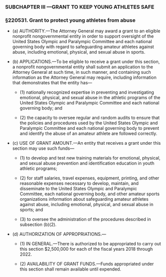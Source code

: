 ### SUBCHAPTER III&nbsp;—GRANT TO KEEP YOUNG ATHLETES SAFE

### §220531. Grant to protect young athletes from abuse
* (a) AUTHORITY.—The Attorney General may award a grant to an eligible nonprofit nongovernmental entity in order to support oversight of the United States Olympic and Paralympic Committee and each national governing body with regard to safeguarding amateur athletes against abuse, including emotional, physical, and sexual abuse in sports.

* (b) APPLICATIONS.—To be eligible to receive a grant under this section, a nonprofit nongovernmental entity shall submit an application to the Attorney General at such time, in such manner, and containing such information as the Attorney General may require, including information that demonstrates that the entity has—

  * (1) nationally recognized expertise in preventing and investigating emotional, physical, and sexual abuse in the athletic programs of the United States Olympic and Paralympic Committee and each national governing body; and

  * (2) the capacity to oversee regular and random audits to ensure that the policies and procedures used by the United States Olympic and Paralympic Committee and each national governing body to prevent and identify the abuse of an amateur athlete are followed correctly.


* (c) USE OF GRANT AMOUNT.—An entity that receives a grant under this section may use such funds—

  * (1) to develop and test new training materials for emotional, physical, and sexual abuse prevention and identification education in youth athletic programs;

  * (2) for staff salaries, travel expenses, equipment, printing, and other reasonable expenses necessary to develop, maintain, and disseminate to the United States Olympic and Paralympic Committee, each national governing body, and other amateur sports organizations information about safeguarding amateur athletes against abuse, including emotional, physical, and sexual abuse in sports; and

  * (3) to oversee the administration of the procedures described in subsection (b)(2).


* (d) AUTHORIZATION OF APPROPRIATIONS.—

  * (1) IN GENERAL.—There is authorized to be appropriated to carry out this section $2,500,000 for each of the fiscal years 2018 through 2022.

  * (2) AVAILABILITY OF GRANT FUNDS.—Funds appropriated under this section shall remain available until expended.